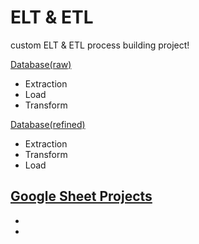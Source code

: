 # ELT & ETL
custom ELT & ETL process building project!

[Database(raw)](https://github.com/CharmStrange/Project/tree/main/Python/Text%20Analysis/%EB%8B%B9%EA%B7%BC/Prototype_PySpark)
- Extraction
- Load
- Transform


[Database(refined)](https://github.com/CharmStrange/Tribal-Wars-Stats-Crawler/tree/main/Databases)
- Extraction
- Transform
- Load

[Google Sheet Projects]()
- 
- 
- 
